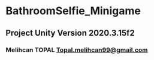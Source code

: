 # BathroomSelfie_Minigame

## Project Unity Version 2020.3.15f2 

### Melihcan TOPAL Topal.melihcan99@gmail.com 


